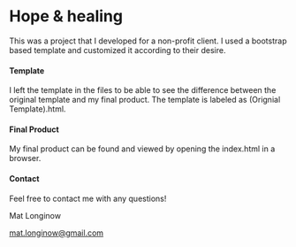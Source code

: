 # Hope & healing

This was a project that I developed for a non-profit client. I used a bootstrap based template and customized it according to their desire.


#### Template

I left the template in the files to be able to see the difference between the original template and my final product. The template is labeled as (Orignial Template).html.

#### Final Product

My final product can be found and viewed by opening the index.html in a browser.

#### Contact

Feel free to contact me with any questions!

Mat Longinow

mat.longinow@gmail.com